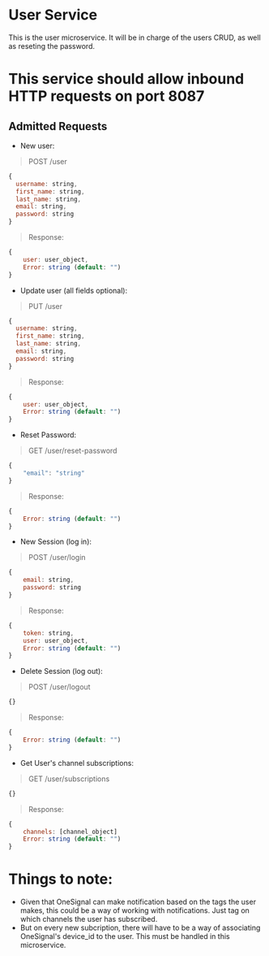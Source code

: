# User Service
This is the user microservice. It will be in charge of the users CRUD, as well as reseting the password.

# This service should allow inbound HTTP requests on port 8087

## Admitted Requests

- New user:
> POST /user
```javascript
{
  username: string,
  first_name: string,
  last_name: string,
  email: string,
  password: string
}
```

> Response:
```javascript
{
    user: user_object, 
    Error: string (default: "")
}
```

- Update user (all fields optional):
> PUT /user
```javascript
{
  username: string,
  first_name: string,
  last_name: string,
  email: string,
  password: string
}
```

> Response:
```javascript
{
    user: user_object, 
    Error: string (default: "")
}
```

- Reset Password:
> GET /user/reset-password
```javascript
{
    "email": "string"
}
```
> Response:
```javascript
{
    Error: string (default: "")
}
```


- New Session (log in):
> POST /user/login
```javascript
{
    email: string,
    password: string
}
```

> Response:
```javascript
{
    token: string,
    user: user_object,
    Error: string (default: "")
}
```

- Delete Session (log out):
> POST /user/logout
```javascript
{}
```

> Response:
```javascript
{
    Error: string (default: "")
}
```

- Get User's channel subscriptions:
> GET /user/subscriptions
```javascript
{}
```

> Response:
```javascript
{
    channels: [channel_object]
    Error: string (default: "")
}
```

# Things to note:
- Given that OneSignal can make notification based on the tags the user makes, this could be a way of working with notifications. Just tag on which channels the user has subscribed.
- But on every new subcription, there will have to be a way of associating OneSignal's device_id to the user. This must be handled in this microservice.